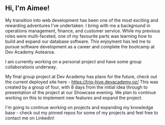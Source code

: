 ## Hi, I'm Aimee!

My transition into web development has been one of the most exciting and rewarding adventures I've undertaken. I bring with me a background in operations management, finance, and customer service. While my previous roles were multi-faceted, one of my favourite parts was learning how to build and expand our database software. This enjoyment has led me to pursue software development as a career and complete the bootcamp at Dev Academy Aotearoa.

I am currently working on a personal project and have some group collaborations underway.

My final group project at Dev Academy has plans for the future, check out the current deployed site here - https://trip-hive.devacademy.nz/
This was created by a group of four, with 8 days from the initial idea through to presentation of the project at our Showcase evening. We plan to continue working on this to implement new features and expand the project.

I'm going to continue working on projects and expanding my knowledge base - check out my pinned repos for some of my projects and feel free to contact me on Linkedin!


<!--
**aimee-mcneil-melville/aimee-mcneil-melville** is a ✨ _special_ ✨ repository because its `README.md` (this file) appears on your GitHub profile.

Here are some ideas to get you started:

- 🔭 I’m currently working on ...
- 🌱 I’m currently learning ...
- 👯 I’m looking to collaborate on ...
- 🤔 I’m looking for help with ...
- 💬 Ask me about ...
- 📫 How to reach me: ...
- 😄 Pronouns: ...
- ⚡ Fun fact: ...
-->
